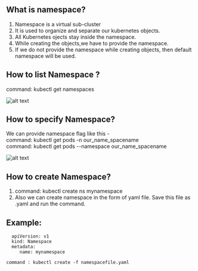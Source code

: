 ## What is namespace?
1. Namespace is a virtual sub-cluster
2. It is used to organize and separate our kubernetes objects. 
3. All Kubernetes ojects stay inside the namespace.
4. While creating the objects,we have to provide the namespace.
5. If we do not provide the namespace while creating objects, then default namespace will be used.

## How to list Namespace ?
   command: kubectl get namespaces 
   
   ![alt text](https://user-images.githubusercontent.com/42385240/210042694-5a903651-46d5-440f-bbbf-d192556317b4.png)
   
## How to specify Namespace?
   We can provide namespace flag like this - 
   <br>command: kubectl get pods -n our_name_spacename
   <br>command: kubectl get pods --namespace our_name_spacename
   
   ![alt text](https://user-images.githubusercontent.com/42385240/210043573-20ff0df2-82f4-4bf3-843c-9d6e120ec4b3.png)
   
## How to create Namespace?
   
   1. command: kubectl create ns mynamespace
   2. Also we can create namespace in the form of yaml file. Save this file as .yaml and run the command.

## Example:
      apiVersion: v1
      kind: Namespace
      metadata:
         name: mynamespace
                  
    command : kubectl create -f namespacefile.yaml


   
   

  
   
   
 
  


